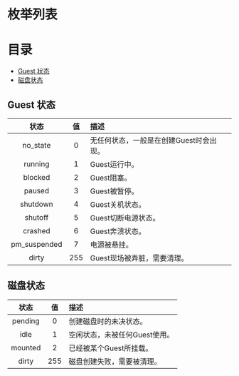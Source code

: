 # 枚举列表

[TOC]: # "目录"

# 目录
- [Guest 状态](#guest-状态)
- [磁盘状态](#磁盘状态)


## Guest 状态

|     状态      | 值  | 描述                                |
|:------------:|:---:|:-----------------------------------|
|   no_state   |  0  | 无任何状态，一般是在创建Guest时会出现。 |
|   running    |  1  | Guest运行中。                       |
|   blocked    |  2  | Guest阻塞。                         |
|    paused    |  3  | Guest被暂停。                       |
|   shutdown   |  4  | Guest关机状态。                     |
|   shutoff    |  5  | Guest切断电源状态。                  |
|   crashed    |  6  | Guest奔溃状态。                     |
| pm_suspended |  7  | 电源被悬挂。                         |
|    dirty     | 255 | Guest现场被弄脏，需要清理。           |


## 磁盘状态

|   状态   | 值  | 描述                        |
|:-------:|:---:|:---------------------------|
| pending |  0  | 创建磁盘时的未决状态。        |
|  idle   |  1  | 空闲状态，未被任何Guest使用。 |
| mounted |  2  | 已经被某个Guest所挂载。       |
|  dirty  | 255 | 磁盘创建失败，需要被清理。     |

